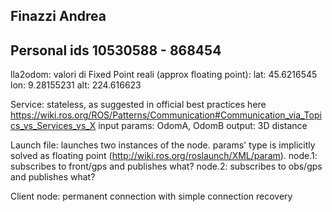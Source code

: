 ## Finazzi Andrea
## Personal ids 10530588 - 868454

lla2odom:
valori di Fixed Point reali (approx floating point):
lat: 45.6216545
lon: 9.28155231
alt: 224.616623

Service: 
stateless, as suggested in official best practices here https://wiki.ros.org/ROS/Patterns/Communication#Communication_via_Topics_vs_Services_vs_X
input params: OdomA, OdomB
output: 3D distance

Launch file:
launches two instances of the node.
params' type is implicitly solved as floating point (http://wiki.ros.org/roslaunch/XML/param).
node.1: subscribes to front/gps and publishes what?
node.2: subscribes to obs/gps and publishes what?

Client node: 
permanent connection with simple connection recovery